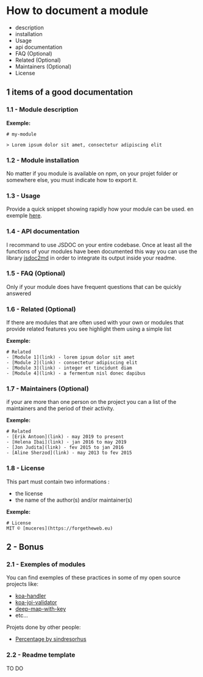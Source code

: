 
# How to document a module

- description
- installation
- Usage
- api documentation
- FAQ (Optional)
- Related (Optional)
- Maintainers (Optional)
- License

## 1 items of a good documentation

### 1.1 - Module description

**Exemple:**
```
# my-module

> Lorem ipsum dolor sit amet, consectetur adipiscing elit
```

### 1.2 - Module installation
No matter if you module is available on npm, on your projet folder or somewhere else, you must indicate how to export it.

### 1.3 - Usage
Provide a quick snippet showing rapidly how your module can be used. en exemple [here](https://github.com/muceres/deep-map-with-key#usage).

### 1.4 - API documentation

I recommand to use JSDOC on your entire codebase.
Once at least all the functions of your modules have been documented this way you can use the library [jsdoc2md](https://github.com/jsdoc2md/jsdoc-to-markdown) in order to integrate its output inside your readme.


### 1.5 - FAQ (Optional)
Only if your module does have frequent questions that can be quickly answered

### 1.6 - Related (Optional)
If there are modules that are often used with your own or modules that provide related features you see highlight them using a simple list

**Exemple:**
```
# Related
- [Module 1](link) - lorem ipsum dolor sit amet
- [Module 2](link) - consectetur adipiscing elit
- [Module 3](link) - integer et tincidunt diam
- [Module 4](link) - a fermentum nisl donec dapibus
```

### 1.7 - Maintainers (Optional)
if your are more than one person on the project you can a list of the maintainers and the period of their activity.

**Exemple:**
```
# Related
- [Erik Antoon](link) - may 2019 to present
- [Helena Ibai](link) - jan 2016 to may 2019
- [Jon Judita](link) - fev 2015 to jan 2016
- [Aline Sherzod](link) - may 2013 to fev 2015
```

### 1.8 - License
This part must contain two informations :
- the license
- the name of the author(s) and/or maintainer(s)

**Exemple:**
```
# License
MIT © [muceres](https://forgetheweb.eu)
```

## 2 - Bonus

### 2.1 - Exemples of modules

You can find exemples of these practices in some of my open source projects like:
- [koa-handler](https://github.com/muceres/koa-handler)
- [koa-joi-validator](https://github.com/muceres/koa-joi-validator)
- [deep-map-with-key](https://github.com/muceres/deep-map-with-key)
- etc...

Projets done by other people:
- [Percentage by sindresorhus](https://github.com/sindresorhus/Percentage)

### 2.2 - Readme template

TO DO
